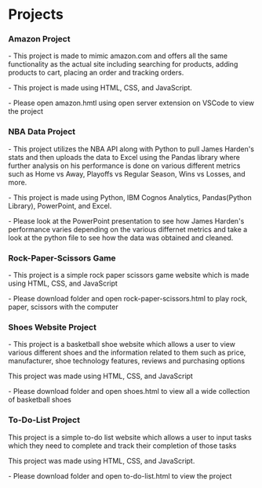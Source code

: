 # Projects
<h3>Amazon Project</h3>
<p>- This project is made to mimic amazon.com and offers all the same functionality as the actual site including searching for products, adding products to cart, placing an order and tracking orders.</p>
<p>- This project is made using HTML, CSS, and JavaScript.</p>
<p> - Please open amazon.hmtl using open server extension on VSCode to view the project</p>
<h3>NBA Data Project</h3> 
<p>- This project utilizes the NBA API along with Python to pull James Harden's stats and then uploads the data to Excel using the Pandas library where further analysis on his performance is done on various different metrics such as Home vs Away, Playoffs vs Regular Season, Wins vs Losses, and more.</p>
<p>- This project is made using Python, IBM Cognos Analytics, Pandas(Python Library), PowerPoint, and Excel.</p>
<p>- Please look at the PowerPoint presentation to see how James Harden's performance varies depending on the various differnet metrics and take a look at the python file to see how the data was obtained and cleaned.</p>
<h3>Rock-Paper-Scissors Game</h3> 
<p>- This project is a simple rock paper scissors game website which is made using HTML, CSS, and JavaScript</p>
<p>- Please download folder and open rock-paper-scissors.html to play rock, paper, scissors with the computer</p>
<h3>Shoes Website Project</h3> 
<p>- This project is a basketball shoe website which allows a user to view various different shoes and the information related to them such as price, manufacturer, shoe technology features, reviews and purchasing options</p>
<p>This project was made using HTML, CSS, and JavaScript</p>
<p>- Please download folder and open shoes.html to view all a wide collection of basketball shoes</p>
<h3>To-Do-List Project</h3> 
<p>This project is a simple to-do list website which allows a user to input tasks which they need to complete and track their completion of those tasks</p>
<p>This project was made using HTML, CSS, and JavaScript.</p>
<p>- Please download folder and open to-do-list.html to view the project</p>
